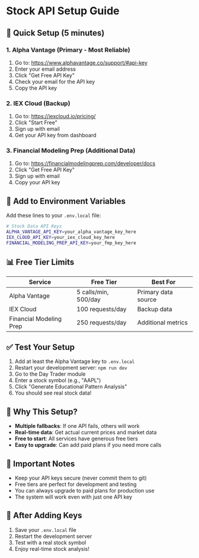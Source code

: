 # Stock API Setup Guide

## 🚀 Quick Setup (5 minutes)

### 1. Alpha Vantage (Primary - Most Reliable)

1. Go to: https://www.alphavantage.co/support/#api-key
2. Enter your email address
3. Click "Get Free API Key"
4. Check your email for the API key
5. Copy the API key

### 2. IEX Cloud (Backup)

1. Go to: https://iexcloud.io/pricing/
2. Click "Start Free"
3. Sign up with email
4. Get your API key from dashboard

### 3. Financial Modeling Prep (Additional Data)

1. Go to: https://financialmodelingprep.com/developer/docs
2. Click "Get Free API Key"
3. Sign up with email
4. Copy your API key

## 🔧 Add to Environment Variables

Add these lines to your `.env.local` file:

```bash
# Stock Data API Keys
ALPHA_VANTAGE_API_KEY=your_alpha_vantage_key_here
IEX_CLOUD_API_KEY=your_iex_cloud_key_here
FINANCIAL_MODELING_PREP_API_KEY=your_fmp_key_here
```

## 📊 Free Tier Limits

| Service                 | Free Tier            | Best For            |
| ----------------------- | -------------------- | ------------------- |
| Alpha Vantage           | 5 calls/min, 500/day | Primary data source |
| IEX Cloud               | 100 requests/day     | Backup data         |
| Financial Modeling Prep | 250 requests/day     | Additional metrics  |

## ✅ Test Your Setup

1. Add at least the Alpha Vantage key to `.env.local`
2. Restart your development server: `npm run dev`
3. Go to the Day Trader module
4. Enter a stock symbol (e.g., "AAPL")
5. Click "Generate Educational Pattern Analysis"
6. You should see real stock data!

## 🎯 Why This Setup?

- **Multiple fallbacks**: If one API fails, others will work
- **Real-time data**: Get actual current prices and market data
- **Free to start**: All services have generous free tiers
- **Easy to upgrade**: Can add paid plans if you need more calls

## 🚨 Important Notes

- Keep your API keys secure (never commit them to git)
- Free tiers are perfect for development and testing
- You can always upgrade to paid plans for production use
- The system will work even with just one API key

## 🔄 After Adding Keys

1. Save your `.env.local` file
2. Restart the development server
3. Test with a real stock symbol
4. Enjoy real-time stock analysis!
